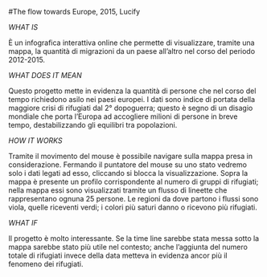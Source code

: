#The flow towards Europe, 2015, Lucify

_WHAT IS_

È un infografica interattiva online che permette di visualizzare, tramite una mappa, la quantità di migrazioni da un paese all’altro nel corso del periodo 2012-2015.

_WHAT DOES IT MEAN_

Questo progetto mette in evidenza la quantità di persone che nel corso del tempo richiedono asilo nei paesi europei. I dati sono indice di portata della maggiore crisi di rifugiati dal 2° dopoguerra; questo è segno di un disagio mondiale che porta l’Europa ad accogliere milioni di persone in breve tempo, destabilizzando gli equilibri tra popolazioni.

_HOW IT WORKS_

Tramite il movimento del mouse è possibile navigare sulla mappa presa in considerazione. Fermando il puntatore del mouse su uno stato vedremo solo i dati legati ad esso, cliccando si blocca la visualizzazione. Sopra la mappa è presente un profilo corrispondente al numero di gruppi di rifugiati; nella mappa essi sono visualizzati tramite un flusso di lineette che rappresentano ognuna 25 persone. Le regioni da dove partono i flussi sono viola, quelle riceventi verdi; i colori più saturi danno o ricevono più rifugiati.

_WHAT IF_

Il progetto è molto interessante. Se la time line sarebbe stata messa sotto la mappa sarebbe stato più utile nel contesto; anche l’aggiunta del numero totale di rifugiati invece della data metteva in evidenza ancor più il fenomeno dei rifugiati. 
